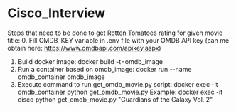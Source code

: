 # Cisco_Interview

Steps that need to be done to get Rotten Tomatoes rating for given movie title:
  0. Fill OMDB_KEY variable in .env file with your OMDB API key (can me obtain here: https://www.omdbapi.com/apikey.aspx)
  1. Build docker image: docker build -t=omdb_image <Dockerfile path>
  2. Run a container based on omdb_image: docker run --name omdb_container omdb_image
  3. Execute command to run get_omdb_movie.py script: docker exec -it omdb_container python get_omdb_movie.py <movie title in quotes>
     Example: docker exec -it cisco python get_omdb_movie.py "Guardians of the Galaxy Vol. 2"
  
